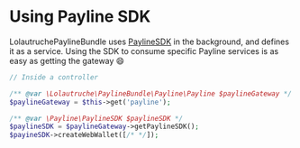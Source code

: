 # Using Payline SDK

LolautruchePaylineBundle uses [PaylineSDK](https://packagist.org/packages/monext/payline-sdk) in the background,
and defines it as a service.
Using the SDK to consume specific Payline services is as easy as getting the gateway :smile:

```php
// Inside a controller

/** @var \Lolautruche\PaylineBundle\Payline\Payline $paylineGateway */
$paylineGateway = $this->get('payline');

/** @var \Payline\PaylineSDK $paylineSDK */
$paylineSDK = $paylineGateway->getPaylineSDK();
$payineSDK->createWebWallet([/* */]);
```
